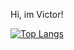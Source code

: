 
Hi, im Victor!

[![Top Langs](https://github-readme-stats.vercel.app/api/top-langs/?username=OmarSalhab&layout=compact&theme=radical)](https://github.com/anuraghazra/github-readme-stats)

